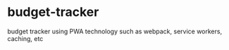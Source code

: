 # budget-tracker
budget tracker using PWA technology such as webpack, service workers, caching, etc
